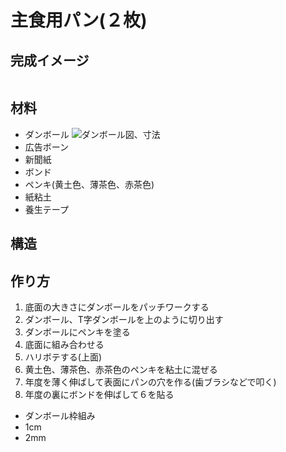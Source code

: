 # 主食用パン(２枚)
## 完成イメージ
![]()

## 材料
- ダンボール
![ダンボール図、寸法]()
- 広告ボーン
- 新聞紙
- ボンド
- ペンキ(黄土色、薄茶色、赤茶色)
- 紙粘土
- 養生テープ

## 構造

## 作り方
1. 底面の大きさにダンボールをパッチワークする
2. ダンボール、T字ダンボールを上のように切り出す
3. ダンボールにペンキを塗る
4. 底面に組み合わせる
5. ハリボテする(上面)
6. 黄土色、薄茶色、赤茶色のペンキを粘土に混ぜる
7. 年度を薄く伸ばして表面にパンの穴を作る(歯ブラシなどで叩く)
8. 年度の裏にボンドを伸ばして６を貼る



- ダンボール枠組み
- 1cm
- 2mm